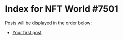 # Index for NFT World #7501
Posts will be displayed in the order below:

- [Your first post](./001-first.md)

